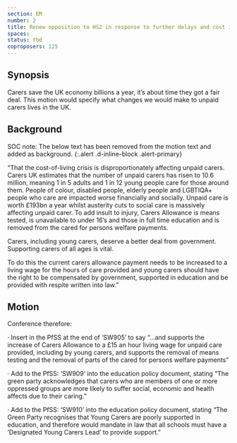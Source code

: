 ```yaml
---
section: EM
number: 2
title: Renew opposition to HS2 in response to further delays and cost increases
spaces:
status: tbd
coproposers: 125
---
```

## Synopsis
Carers save the UK economy billions a year, it’s about time they got a fair deal. This motion would specify what changes we would make to unpaid carers lives in the UK.

## Background
SOC note: The below text has been removed from the motion text and added as background.
{:.alert .d-inline-block .alert-primary}

“That the cost-of-living crisis is disproportionately affecting unpaid carers. Carers UK estimates that the number of unpaid carers has risen to 10.6 million, meaning 1 in 5 adults and 1 in 12 young people care for those around them. People of colour, disabled people, elderly people and LGBTIQA+ people who care are impacted worse financially and socially. Unpaid care is worth £193bn a year whilst austerity cuts to social care is massively affecting unpaid carer. To add insult to injury, Carers Allowance is means tested, is unavailable to under 16’s and those in full time education and is removed from the cared for persons welfare payments.

Carers, including young carers, deserve a better deal from government. Supporting carers of all ages is vital.

To do this the current carers allowance payment needs to be increased to a living wage for the hours of care provided and young carers should have the right to be compensated by government, supported in education and be provided with respite written into law.”

## Motion
Conference therefore:

·       Insert in the PfSS at the end of ‘SW905’ to say “…and supports the increase of Carers Allowance to a £15 an hour living wage for unpaid care provided, including by young carers, and supports the removal of means testing and the removal of parts of the cared for persons welfare payments”

·       Add to the PfSS: ‘SW909’ into the education policy document, stating “The green party acknowledges that carers who are members of one or more oppressed groups are more likely to suffer social, economic and health affects due to their caring.”

·       Add to the PfSS: ‘SW910’ into the education policy document, stating “The Green Party recognises that Young Carers are poorly supported in education, and therefore would mandate in law that all schools must have a ‘Designated Young Carers Lead’ to provide support.”
